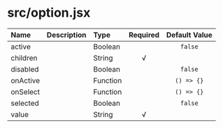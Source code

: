 # src/option.jsx

| Name | Description | Type | Required | Default Value |
| :--- | :----- | :--- | :---: | :---: |
| active |  | Boolean |  | `false` |
| children |  | String | √ |  |
| disabled |  | Boolean |  | `false` |
| onActive |  | Function |  | `() => {}` |
| onSelect |  | Function |  | `() => {}` |
| selected |  | Boolean |  | `false` |
| value |  | String | √ |  |